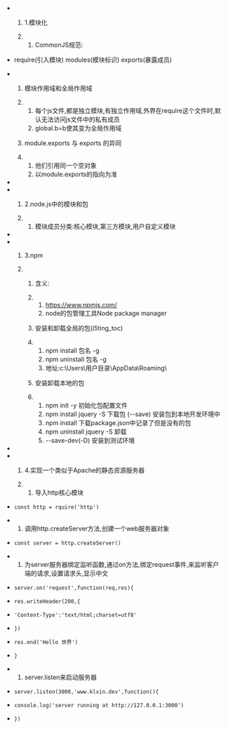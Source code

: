 - 1. 1.模块化

  2. 1.  CommonJS规范: 

- require(引入模块) modules(模块标识) exports(暴露成员)

- 1. 模块作用域和全局作用域

  2. 1. 每个js文件,都是独立模块,有独立作用域,外界在require这个文件时,默认无法访问js文件中的私有成员
     2. global.b=b使其变为全局作用域

  3. module.exports 与 exports 的异同

  4. 1. 他们引用同一个空对象
     2. 以module.exports的指向为准

-  

- 1. 2.node.js中的模块和包

  2. 1. 模块成员分类:核心模块,第三方模块,用户自定义模块

-  

- 1. 3.npm

  2. 1. 含义:

     2. 1. https://www.npmjs.com/
        2. node的包管理工具Node package        manager

     3. 安装和卸载全局的包(i5ting_toc)

     4. 1. npm install 包名 -g
        2. npm uninstall 包名 -g
        3. 地址:c:\Users\用户目录\AppData\Roaming\

     5. 安装卸载本地的包

     6. 1. npm init -y 初始化包配置文件
        2. npm install jquery        -S 下载包 (--save) 安装包到本地开发环境中
        3. npm install 下载package.json中记录了但是没有的包
        4. npm uninstall        jquery -S 卸载
        5. --save-dev(-D) 安装到测试环境

-  

- 1. 4.实现一个类似于Apache的静态资源服务器

  2. 1. 导入http核心模块

- `const http = rquire('http')`

- 1. 调用http.createServer方法,创建一个web服务器对象

- `const server = http.createServer()`

- 1. 为server服务器绑定监听函数,通过on方法,绑定request事件,来监听客户端的请求,设置请求头,显示中文

- `server.on('request',function(req,res){`

- `res.writeHeader(200,{`

- `'Content-Type':'text/html;charset=utf8'`

- `})`

- `res.end('Hello 世界')`

- `}`

- 1. server.listen来启动服务器

- `server.listen(3000,'www.klxin.dev',function(){`

- `console.log('server running at http://127.0.0.1:3000')`

- `})`
